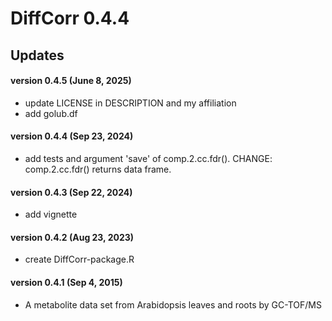 # DiffCorr 0.4.4

Updates
------------
#### version 0.4.5 (June 8, 2025)
* update LICENSE in DESCRIPTION and my affiliation
* add golub.df

#### version 0.4.4 (Sep 23, 2024)
* add tests and argument 'save' of comp.2.cc.fdr(). 
CHANGE: comp.2.cc.fdr() returns data frame.

#### version 0.4.3 (Sep 22, 2024)
* add vignette

#### version 0.4.2 (Aug 23, 2023)
* create DiffCorr-package.R

#### version 0.4.1 (Sep 4, 2015)
* A metabolite data set from Arabidopsis leaves and roots by GC-TOF/MS
